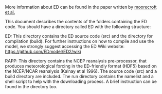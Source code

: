 More information about ED can be found in the paper written by
[moorecroft et al.](http://flux.aos.wisc.edu/~adesai/documents/macrosys_papers-ankur/modeling/Moorcroft-EcolMono-EDmodel.pdf)

This document describes the contents of the folders containing the 
ED code. You should have a directory called ED with the following 
structure: 
 
ED: This directory contains the ED source code (src) and the 
directory for compilation (build). For further instructions on how to 
compile and use the model, we strongly suggest accessing the ED 
Wiki website: https://github.com/EDmodel/ED2/wiki
 
RAPP: This directory contains the NCEP reanalysis pre-processor, that 
produces meteorological forcing in the ED-friendly format (HDF5) 
based on the NCEP/NCAR reanalysis (Kalnay et al 1996). The source 
code (src) and a build directory are included. The run directory 
contains the namelist and a shell script to help with the downloading 
process. A brief instruction can be found in the directory too.
